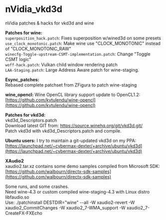 # nVidia_vkd3d
nVidia patches &amp; hacks for vkd3d and wine

**Patches for wine:**  
`superposition_hack.patch`:		Fixes superposition w/wined3d on some presets  
`use_clock_monotonic.patch`:		Make wine use "CLOCK_MONOTONIC" instead of "CLOCK_MONOTONIC_RAW"  
`winecfg-Toggle-upstream-CSMT-implementation.patch`: Change "Toggle CSMT logic"  
`woff-hack.patch`:			Vulkan child window rendering patch  
`LAA-Staging.patch`:			Large Address Aware patch for wine-staging.  
 
**Esync_patches:**  
Rebased complete patchset from ZFigura to patch wine-staging  

**wine_opencl:**
Wine OpenCL library support update to OpenCL1.2: [https://github.com/kytulendu/wine-opencl](https://github.com/kytulendu/wine-opencl)  



**Patches for vkd3d:**  
vkd3d_Descriptors.patch  
Download latest GIT from: https://source.winehq.org/git/vkd3d.git/  
Patch vkd3d with vkd3d_Descriptors.patch and compile.  

**Ubuntu users:**
I try to maintain a git-updated vkd3d on my PPA: [https://launchpad.net/~cybermax-dexter/+archive/ubuntu/vkd3d](https://launchpad.net/~cybermax-dexter/+archive/ubuntu/vkd3d)  

**XAudio2**  
xaudio2.tar.xz contains some demo samples compiled from Microsoft SDK:  
[https://github.com/walbourn/directx-sdk-samples](https://github.com/walbourn/directx-sdk-samples)  

Some runs, and some crashes.  
Need wine-4.3 or custom compiled wine-staging-4.3 with Linux distro libfaudio.so  
Use: ./patchinstall DESTDIR="wine" --all -W xaudio2-revert -W xaudio2_CommitChanges -W xaudio2_7-WMA_support -W xaudio2_7-CreateFX-FXEcho  
